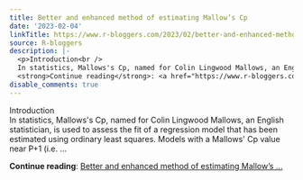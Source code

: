 ```yaml
---
title: Better and enhanced method of estimating Mallow’s Cp
date: '2023-02-04'
linkTitle: https://www.r-bloggers.com/2023/02/better-and-enhanced-method-of-estimating-mallows-cp/
source: R-bloggers
description: |-
  <p>Introduction<br />
  In statistics, Mallows's Cp, named for Colin Lingwood Mallows, an English statistician, is used to assess the fit of a regression model that has been estimated using ordinary least squares. Models with a Mallows' Cp value near P+1 (i.e. ...</p>
  <strong>Continue reading</strong>: <a href="https://www.r-bloggers.com/2023/02/better-and-enhanced-method-of-estimating-mallows-cp/">Better and enhanced method of estimating Mallow’s ...
disable_comments: true
---
```

<p>Introduction<br />
In statistics, Mallows's Cp, named for Colin Lingwood Mallows, an English statistician, is used to assess the fit of a regression model that has been estimated using ordinary least squares. Models with a Mallows' Cp value near P+1 (i.e. ...</p>
<strong>Continue reading</strong>: <a href="https://www.r-bloggers.com/2023/02/better-and-enhanced-method-of-estimating-mallows-cp/">Better and enhanced method of estimating Mallow’s ...